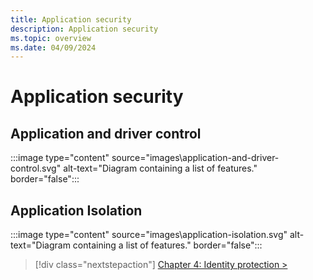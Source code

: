```yaml
---
title: Application security
description: Application security
ms.topic: overview
ms.date: 04/09/2024
---
```


# Application security

## Application and driver control

:::image type="content" source="images\application-and-driver-control.svg" alt-text="Diagram containing a list of features." border="false":::

## Application Isolation

:::image type="content" source="images\application-isolation.svg" alt-text="Diagram containing a list of features." border="false":::

> [!div class="nextstepaction"]
> [Chapter 4: Identity protection >](identity-protection.md)